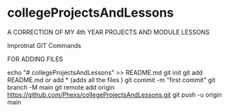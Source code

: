 # collegeProjectsAndLessons


A CORRECTION OF MY 4th YEAR PROJECTS AND MODULE LESSONS 

Improtnat GIT Commands 

FOR ADDING FILES 

echo "# collegeProjectsAndLessons" >> README.md
git init
git add README.md   or add * (adds all the files )
git commit -m "first commit"
git branch -M main
git remote add origin https://github.com/Phexs/collegeProjectsAndLessons.git
git push -u origin main